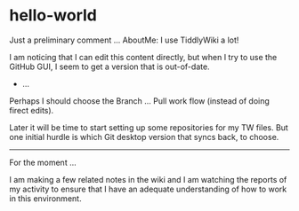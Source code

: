 # hello-world
Just a preliminary comment ... AboutMe:  I use TiddlyWiki a lot!

I am noticing that I can edit this content directly, but when I try to use the GitHub GUI, I seem to get a version that is out-of-date.
* ...

Perhaps I should choose the Branch ... Pull work flow (instead of doing firect edits).

Later it will be time to start setting up some repositories for my TW files.
But one initial hurdle is which Git desktop version that syncs back, to choose.

----

For the moment ...

I am making a few related notes in the wiki and I am watching the reports of my activity to ensure that I have an adequate understanding of how to work in this environment.
